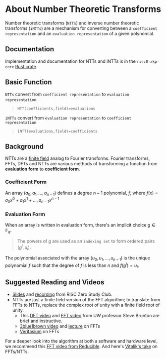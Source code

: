# About Number Theoretic Transforms

Number theoretic transforms (`NTTs`) and inverse number theoretic transforms (`iNTTs`) are a mechanism for converting between a `coefficient representation` and an `evaluation representation` of a given polynomial.

## Documentation

Implementation and documentation for NTTs and iNTTs is in the `risc0-zkp-core` [Rust crate][0].

## Basic Function

`NTTs` convert from `coefficient representation` to `evaluation representation`.

> `NTT(coefficients,field)=evaluations`

`iNTTs` convert from `evaluation representation` to `coefficient representation`

> `iNTT(evaluations,field)=coefficients`

## Background

NTTs are a [finite field][1] analog to Fourier transforms.
Fourier transforms, FFTs, DFTs and NTTs are various methods of transforming a function from **evaluation form** to **coefficient form**.

### Coefficient Form

An array $(a_0,a_1,\ldots,a_{n-1})$ defines a degree $n-1$ polynomial, $f$, where $f(x)=a_0x^0+a_1x^1+\ldots,a_{n-1}x^{n-1}$

### Evaluation Form

When an array is written in evaluation form, there's an implicit choice $g\in\mathbb{F}_q$.

> The powers of $g$ are used as an `indexing set` to form ordered pairs $(g^i,u_i)$.

The polynomial associated with the array $(u_0,u_1,\ldots,u_{n-1})$ is the unique polynomial $f$ such that the degree of $f$ is less than $n$ and $f(g^i)=u_i$.

## Suggested Reading and Videos

- [Slides](https://docs.google.com/presentation/d/18EMbRUihd8lUOMd1cIvqpCL1qI0JcCqp/edit?usp=sharing&ouid=108906331404608387394&rtpof=true&sd=true) and [recording][2] from RISC Zero Study Club.
- NTTs are just a finite field version of the FFT algorithm; to translate from FFTs to NTTs, replace the complex root of unity with a finite field root of unity.
  - This [DFT video](https://www.youtube.com/watch?v=nl9TZanwbBk) and [FFT video](https://www.youtube.com/watch?v=E8HeD-MUrjY) from UW professor Steve Brunton are brief and instructive.
  - [3blue1brown video](https://www.youtube.com/watch?v=spUNpyF58BY) and [lecture](https://www.youtube.com/watch?v=g8RkArhtCc4) on FFTs
  - [Veritasium](https://www.youtube.com/watch?v=nmgFG7PUHfo) on FFTs

For a deeper look into the algorithm at both a software and hardware level, we recommend this [FFT video from Reducible](https://www.youtube.com/watch?v=h7apO7q16V0). And here's [Vitalik's take][6] on FFTs/NTTs.

[0]: https://github.com/risc0/risc0#rust-crates
[1]: about-finite-fields.md
[2]: https://youtu.be/Pct3rS4Y0IA
[3]: https://www.youtube.com/watch?v=E8HeD-MUrjY
[4]: https://www.youtube.com/watch?v=g8RkArhtCc4
[5]: https://www.youtube.com/watch?v=nmgFG7PUHfo
[6]: https://vitalik.ca/general/2019/05/12/fft.html
